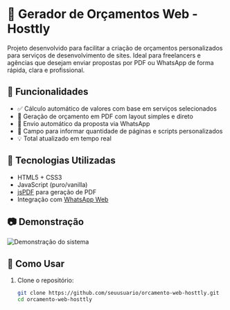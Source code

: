 # 💼 Gerador de Orçamentos Web - Hosttly

Projeto desenvolvido para facilitar a criação de orçamentos personalizados para serviços de desenvolvimento de sites. Ideal para freelancers e agências que desejam enviar propostas por PDF ou WhatsApp de forma rápida, clara e profissional.

## 📌 Funcionalidades

- ✅ Cálculo automático de valores com base em serviços selecionados
- 📄 Geração de orçamento em PDF com layout simples e direto
- 📱 Envio automático da proposta via WhatsApp
- 🔢 Campo para informar quantidade de páginas e scripts personalizados
- 💡 Total atualizado em tempo real

## 🧰 Tecnologias Utilizadas

- HTML5 + CSS3
- JavaScript (puro/vanilla)
- [jsPDF](https://github.com/parallax/jsPDF) para geração de PDF
- Integração com [WhatsApp Web](https://web.whatsapp.com)

## 📷 Demonstração

![Demonstração do sistema](https://user-images.githubusercontent.com/seuusuario/aqui.png) <!-- Adicione um print do sistema aqui -->

## 🚀 Como Usar

1. Clone o repositório:
   ```bash
   git clone https://github.com/seuusuario/orcamento-web-hosttly.git
   cd orcamento-web-hosttly
